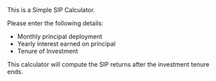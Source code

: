 This is a Simple SIP Calculator.

Please enter the following details:
- Monthly principal deployment
- Yearly interest earned on principal
- Tenure of Investment

This calculator will compute the SIP returns after the investment tenure ends.
